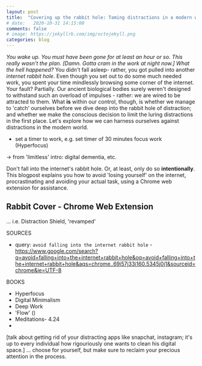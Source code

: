 ```yaml
---
layout: post
title:  "Covering up the rabbit hole: Taming distractions in a modern world"
# date:   2020-10-31 14:15:00
comments: false
# image: https://jekyllrb.com/img/octojekyll.png
categories: blog
---
```

*You wake up. You must have been gone for at least an hour or so. This really wasn't the plan. [Damn. Gotta cram in the work at night now.] What the hell happened?*
You didn't fall asleep- rather, you got pulled into another *internet rabbit hole*. Even though you set out to do some much needed work, you spent your time mindlessly browsing some corner of the internet. Your fault? Partially. Our ancient biological bodies surely weren't designed to withstand such an overload of impulses - rather: we are wired to be attracted to them. What **is** within our control, though, is whether we manage to 'catch' ourselves before we dive deep into the rabbit hole of distraction; and whether we make the conscious decision to limit the luring distractions in the first place. Let's explore how we can harness ourselves against distractions in the modern world.


- set a timer to work, e.g. set timer of 30 minutes focus work (Hyperfocus)

-> from 'limitless' intro: digital dementia, etc.





Don't fall into the internet's rabbit hole. Or, at least, only do so **intentionally**. This blogpost explains you how to avoid 'losing yourself' on the internet, procrastinating and avoiding your actual task, using a Chrome web extension for assistance.

## Rabbit Cover - Chrome Web Extension
... i.e. Distraction Shield, 'revamped'

SOURCES
- query: `avoid falling into the internet rabbit hole` - https://www.google.com/search?q=avoid+falling+into+the+internet+rabbit+hole&oq=avoid+falling+into+the+internet+rabbit+hole&aqs=chrome..69i57j33i160.5345j0j1&sourceid=chrome&ie=UTF-8

BOOKS
- Hyperfocus
- Digital Minimalism
- Deep Work
- 'Flow' ()
- Meditations- 4.24
- 


[talk about getting rid of your distracting apps like snapchat, instagram; it's up to every individual how rigouriously one wants to clean his digital space.]
... choose for yourself, but make sure to reclaim your precious attention in the process.